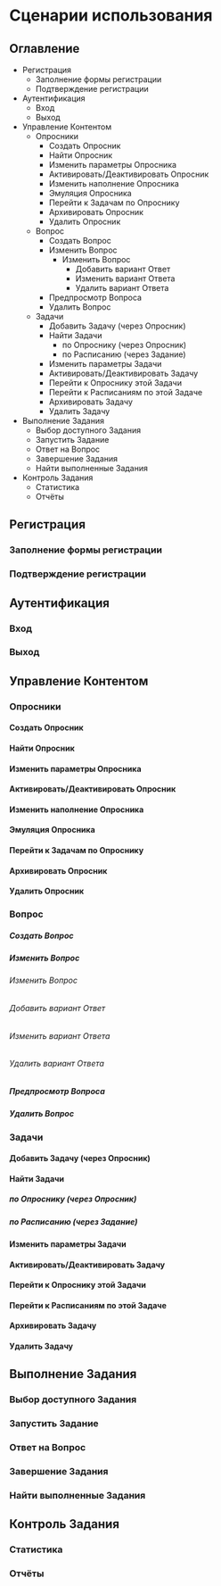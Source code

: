 # Сценарии использования


## Оглавление

* Регистрация
    * Заполнение формы регистрации
    * Подтверждение регистрации
* Аутентификация
    * Вход
    * Выход
* Управление Контентом
    * Опросники
        * Создать Опросник
        * Найти Опросник
        * Изменить параметры Опросника
        * Активировать/Деактивировать Опросник
        * Изменить наполнение Опросника
        * Эмуляция Опросника
        * Перейти к Задачам по Опроснику
        * Архивировать Опросник
        * Удалить Опросник
    * Вопрос
        * Создать Вопрос
        * Изменить Вопрос
            * Изменить Вопрос
                * Добавить вариант Ответ
                * Изменить вариант Ответа
                * Удалить вариант Ответа
        * Предпросмотр Вопроса
        * Удалить Вопрос
    * Задачи
        * Добавить Задачу (через Опросник)
        * Найти Задачи
            * по Опроснику (через Опросник)
            * по Расписанию (через Задание)
        * Изменить параметры Задачи
        * Активировать/Деактивировать Задачу
        * Перейти к Опроснику этой Задачи
        * Перейти к Расписаниям по этой Задаче
        * Архивировать Задачу
        * Удалить Задачу
* Выполнение Задания
    * Выбор доступного Задания
    * Запустить Задание
    * Ответ на Вопрос
    * Завершение Задания
    * Найти выполненные Задания
* Контроль Задания
    * Статистика
    * Отчёты


## Регистрация


### Заполнение формы регистрации


### Подтверждение регистрации


## Аутентификация


### Вход


### Выход


## Управление Контентом


### Опросники


#### Создать Опросник


#### Найти Опросник


#### Изменить параметры Опросника


#### Активировать/Деактивировать Опросник


#### Изменить наполнение Опросника


#### Эмуляция Опросника


#### Перейти к Задачам по Опроснику


#### Архивировать Опросник


#### Удалить Опросник


### Вопрос


##### Создать Вопрос


##### Изменить Вопрос


###### Изменить Вопрос


###### Добавить вариант Ответ


###### Изменить вариант Ответа


###### Удалить вариант Ответа


##### Предпросмотр Вопроса


##### Удалить Вопрос


### Задачи


#### Добавить Задачу (через Опросник)


#### Найти Задачи


##### по Опроснику (через Опросник)


##### по Расписанию (через Задание)


#### Изменить параметры Задачи


#### Активировать/Деактивировать Задачу


#### Перейти к Опроснику этой Задачи


#### Перейти к Расписаниям по этой Задаче


#### Архивировать Задачу


#### Удалить Задачу


## Выполнение Задания


### Выбор доступного Задания


### Запустить Задание


### Ответ на Вопрос


### Завершение Задания


### Найти выполненные Задания


## Контроль Задания


### Статистика


### Отчёты
